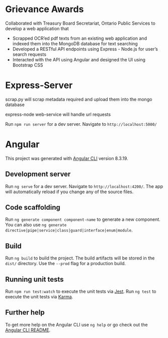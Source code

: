# Grievance Awards

Collaborated with Treasury Board Secretariat, Ontario Public Services to develop a web application that
-	Scrapped OCR’ed pdf texts from an existing web application and indexed them into the MongoDB database for text searching
-	Developed a RESTful API endpoints using Express - Node.js for user’s search requests
-	Interacted with the API using Angular and designed the UI using Bootstrap CSS


# Express-Server

scrap.py will scrap metadata required and upload them into the mongo database

express-node web-service will handle url requests

Run `npm run server` for a dev server. Navigate to `http://localhost:5000/`

# Angular

This project was generated with [Angular CLI](https://github.com/angular/angular-cli) version 8.3.19.

## Development server

Run `ng serve` for a dev server. Navigate to `http://localhost:4200/`. The app will automatically reload if you change any of the source files.

## Code scaffolding

Run `ng generate component component-name` to generate a new component. You can also use `ng generate directive|pipe|service|class|guard|interface|enum|module`.

## Build

Run `ng build` to build the project. The build artifacts will be stored in the `dist/` directory. Use the `--prod` flag for a production build.

## Running unit tests

Run `npm run test:watch` to execute the unit tests via [Jest](https://jestjs.io/).
Run `ng test` to execute the unit tests via [Karma](https://karma-runner.github.io).

## Further help

To get more help on the Angular CLI use `ng help` or go check out the [Angular CLI README](https://github.com/angular/angular-cli/blob/master/README.md).
